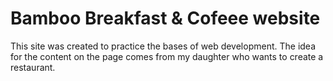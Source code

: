# Bamboo Breakfast &amp; Cofeee website

This site was created to practice the bases of web development. The idea for the content on the page comes from my daughter who wants to create a restaurant.
